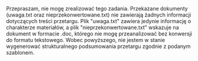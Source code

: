 Przepraszam, nie mogę zrealizować tego zadania. Przekazane dokumenty (uwaga.txt oraz nieprzekonwertowane.txt) nie zawierają żadnych informacji dotyczących treści przetargu. Plik "uwaga.txt" zawiera jedynie informację o charakterze materiałów, a plik "nieprzekonwertowane.txt" wskazuje na dokument w formacie .doc, którego nie mogę przeanalizować bez konwersji do formatu tekstowego. Wobec powyższego, nie jestem w stanie wygenerować strukturalnego podsumowania przetargu zgodnie z podanym szablonem.
